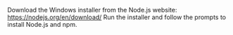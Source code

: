 Download the Windows installer from the Node.js website: https://nodejs.org/en/download/
Run the installer and follow the prompts to install Node.js and npm.